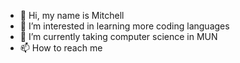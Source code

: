 - 👋 Hi, my name is Mitchell
- 👀 I’m interested in learning more coding languages
- 🌱 I’m currently taking computer science in MUN
- 📫 How to reach me 

<!---
mcrane2003/mcrane2003 is a ✨ special ✨ repository because its `README.md` (this file) appears on your GitHub profile.
You can click the Preview link to take a look at your changes.
--->
